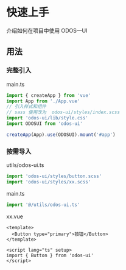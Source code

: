 # 快速上手

介绍如何在项目中使用 ODOS—UI

## 用法

### 完整引入

main.ts

```js
import { createApp } from 'vue'
import App from './App.vue'
// 引入样式和组件
// sass 使用改为  odos-ui/styles/index.scss
import 'odos-ui/lib/style.css' 
import ODOSUI from 'odos-ui'

createApp(App).use(ODOSUI).mount('#app')
```

### 按需导入

utils/odos-ui.ts

```ts
import 'odos-ui/styles/button.scss'
import 'odos-ui/styles/xx.scss'
```

main.ts

```ts
import '@/utils/odos-ui.ts'
```

xx.vue

```vue
<template>
  <Button type="primary">按钮</Button>
</template>

<script lang="ts" setup>
import { Button } from 'odos-ui'
</script>
```

